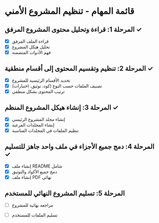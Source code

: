 # قائمة المهام - تنظيم المشروع الأمني

## المرحلة 1: قراءة وتحليل محتوى المشروع المرفق ✓
- [x] قراءة الملف المرفق
- [x] تحليل هيكل المشروع
- [x] فهم الأدوات المتضمنة

## المرحلة 2: تنظيم وتقسيم المحتوى إلى أقسام منطقية ✓
- [x] تحديد الأقسام الرئيسية للمشروع
- [x] تصنيف الملفات حسب النوع (كود، توثيق، اختبارات)
- [x] ترتيب المحتوى بشكل منطقي

## المرحلة 3: إنشاء هيكل المشروع المنظم ✓
- [x] إنشاء مجلد المشروع الرئيسي
- [x] إنشاء المجلدات الفرعية
- [x] تنظيم الملفات في المجلدات المناسبة

## المرحلة 4: دمج جميع الأجزاء في ملف واحد جاهز للتسليم ✓
- [x] إنشاء ملف README شامل
- [x] دمج جميع الأكواد والتوثيق
- [x] إنشاء ملف PDF نهائي

## المرحلة 5: تسليم المشروع النهائي للمستخدم
- [ ] مراجعة نهائية للمشروع
- [ ] تسليم الملفات للمستخدم

